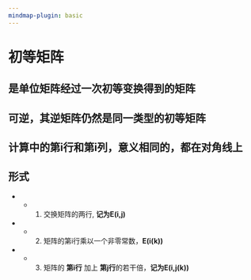 ```yaml
---
mindmap-plugin: basic
---
```


# 初等矩阵

## 是**单位矩阵经过一次初等变换**得到的矩阵

## **可逆，其逆矩阵仍然是同一类型的初等矩阵**

## 计算中的**第i行和第i列，意义相同的，都在对角线上**

## 形式
-
    - 1. 交换矩阵的两行, **记为E(i,j)**
-
    - 2. 矩阵的第i行乘以一个非零常数，**E(i(k))**
-
    - 3. 矩阵的 **第i行** 加上 **第j行**的若干倍，**记为E(i,j(k))**